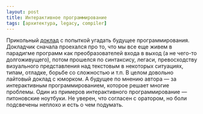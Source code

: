 ```yaml
---
layout: post
title: Интерактивное программирование
tags: [архитектура, legacy, compiler]
---
```

Прикольный [доклад](https://jackrusher.com/strange-loop-2022/) с попыткой угадать будущее программирования. Докладчик сначала проехался про то, что мы все еще живем в парадигме программ как преобразователей входа в выход (а не чего-то долгоживущего), потом прошелся по синтаксису, легаси, превосходству визуального представления над текстовым в некоторых ситуациях, типам, отладке, борьбе со сложностью и т.п. В целом довольно лайтовый доклад с юморком. А будущее по мнению автора — за интерактивным программированием, которое решает многие проблемы. Один из примеров интерактивного программирование — питоновские ноутбуки. Не уверен, что согласен с оратором, но боли подсвечены неплохо и есть о чем подумать.
